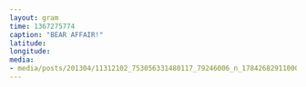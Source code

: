 ```yaml
---
layout: gram
time: 1367275774
caption: "BEAR AFFAIR!"
latitude: 
longitude: 
media:
- media/posts/201304/11312102_753056331480117_79246006_n_17842682911000351.jpg
---
```

